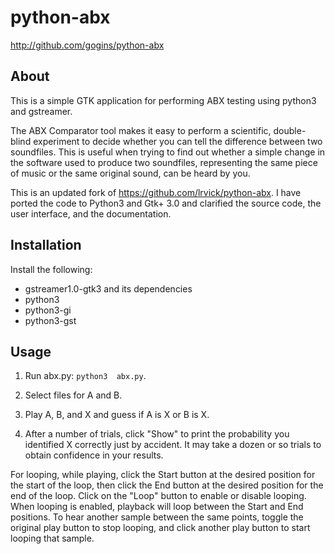 # python-abx #

<http://github.com/gogins/python-abx>

## About

This is a simple GTK application for performing ABX testing using python3 and 
gstreamer.

The ABX Comparator tool makes it easy to perform a scientific, double-blind 
experiment to decide whether you can tell the difference between two 
soundfiles. This is useful when trying to find out whether a simple change in 
the software used to produce two soundfiles, representing the same piece of 
music or the same original sound, can be heard by you.

This is an updated fork of https://github.com/lrvick/python-abx. I have ported 
the code to Python3 and Gtk+ 3.0 and clarified the source code, the user 
interface, and the documentation.

## Installation

Install the following:

  * gstreamer1.0-gtk3 and its dependencies
  * python3
  * python3-gi
  * python3-gst

## Usage

1. Run abx.py: ```python3  abx.py```.

2. Select files for A and B.

3. Play A, B, and X and guess if A is X or B is X.

4. After a number of trials, click "Show" to print the probability you identified 
   X correctly just by accident. It may take a dozen or so trials to obtain 
   confidence in your results.
   
For looping, while playing, click the Start button at the desired position for 
the start of the loop, then click the End button at the desired position for 
the end of the loop. Click on the "Loop" button to enable or disable looping. 
When looping is enabled, playback will loop between the Start and End 
positions. To hear another sample between the same points, toggle the original 
play button to stop looping, and click another play button to start looping 
that sample.
